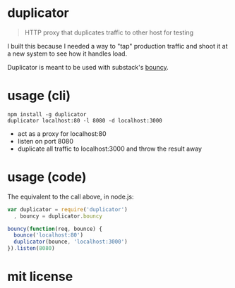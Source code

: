 # duplicator

> HTTP proxy that duplicates traffic to other host for testing

I built this because I needed a way to "tap" production traffic and shoot it at a new system to see how it handles load.

Duplicator is meant to be used with substack's [bouncy][].

# usage (cli)

```
npm install -g duplicator
duplicator localhost:80 -l 8080 -d localhost:3000
```

* act as a proxy for localhost:80
* listen on port 8080
* duplicate all traffic to localhost:3000 and throw the result away

# usage (code)

The equivalent to the call above, in node.js:

```js
var duplicator = require('duplicator')
  , bouncy = duplicator.bouncy

bouncy(function(req, bounce) {
  bounce('localhost:80')
  duplicator(bounce, 'localhost:3000')
}).listen(8080)
```

# mit license

[bouncy]: https://github.com/substack/bouncy "bounce HTTP requests around for load balancing or as an HTTP host router"
